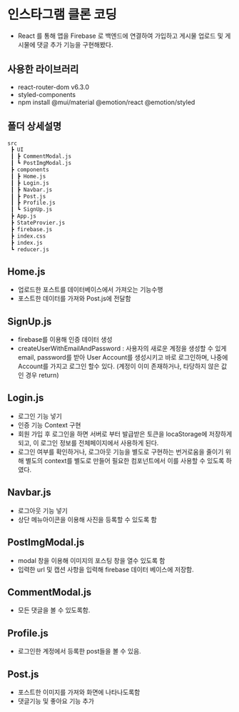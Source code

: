 # 인스타그램 클론 코딩
- React 를 통해 앱을 Firebase 로 백엔드에 연결하여 가입하고 게시물 업로드 및 게시물에 댓글 추가 기능을 구현해봤다.

## 사용한 라이브러리
- react-router-dom v6.3.0
- styled-components
- npm install @mui/material @emotion/react @emotion/styled

## 폴더 상세설명 
```bash
src
 ┣ UI
 ┃ ┣ CommentModal.js
 ┃ ┗ PostImgModal.js
 ┣ components
 ┃ ┣ Home.js
 ┃ ┣ Login.js
 ┃ ┣ Navbar.js
 ┃ ┣ Post.js
 ┃ ┣ Profile.js
 ┃ ┗ SignUp.js
 ┣ App.js
 ┣ StateProvier.js
 ┣ firebase.js
 ┣ index.css
 ┣ index.js
 ┗ reducer.js
```
## Home.js
- 업로드한 포스트를 데이터베이스에서 가져오는 기능수행
- 포스트한 데이터를 가져와 Post.js에 전달함

## SignUp.js
- firebase를 이용해 인증 데이터 생성
- createUserWithEmailAndPassword : 사용자의 새로운 계정을 생성할 수 있게 email, password를 받아 User Account를 생성시키고 바로 로그인하며, 나중에 Account를 가지고 로그인 할수 있다. (계정이 이미 존재하거나, 타당하지 않은 값인 경우 return)


## Login.js
- 로그인 기능 넣기
- 인증 기능 Context 구현
- 회원 가입 후 로그인을 하면 서버로 부터 발급받은 토큰을 locaStorage에 저장하게 되고, 이 로그인 정보를 전체페이지에서 사용하게 된다. 
- 로그인 여부를 확인하거나, 로그아웃 기능을 별도로 구현하는 번거로움을 줄이기 위해 별도의 context를 별도로 만들어 필요한 컴포넌트에서 이를 사용할 수 있도록 하였다.


## Navbar.js
- 로그아웃 기능 넣기
- 상단 메뉴아이콘을 이용해 사진을 등록할 수 있도록 함

## PostImgModal.js
- modal 창을 이용해 이미지의 포스팅 창을 열수 있도록 함
- 입력한 url 및 캡션 사항을 입력해 firebase 데이터 베이스에 저장함.

## CommentModal.js
- 모든 댓글을 볼 수 있도록함.

## Profile.js
- 로그인한 계정에서 등록한 post들을 볼 수 있음.

## Post.js
- 포스트한 이미지를 가져와 화면에 나타나도록함
- 댓글기능 및 좋아요 기능 추가